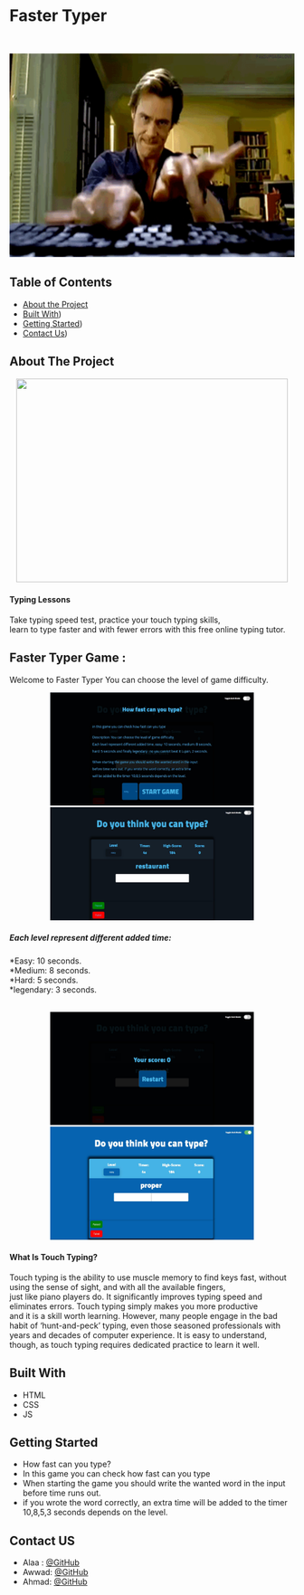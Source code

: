 
# Faster Typer 

<!-- PROJECT LOGO -->
<br />

<p align="center">
  <img src="Typer1.gif" width=720px height=360px />
</p>


<!-- TABLE OF CONTENTS -->
## Table of Contents

* [About the Project](#about-the-project)<br>
* [Built With](#built-with))<br>
* [Getting Started](#getting-started))<br>
* [Contact Us](#contact))<br>


<!-- ABOUT THE PROJECT -->
## About The Project
<p align="center">
  <img src="Typer.gif" width=480px height=360px; />
</p>

<h4>Typing Lessons</h4>
Take typing speed test, practice your touch typing skills,<br>learn to type faster and with 
fewer errors with this free online typing tutor.


## Faster Typer Game :
 Welcome to Faster Typer You can choose the level of game difficulty.<br>
<p align="center">
  <img src="game1.jpg" width=360px height=200px />
  <img src="game2.jpg" width=360px height=200px />
</p>
<h5>Each level represent different added time:</h5>

*Easy: 10 seconds.<br>
*Medium: 8 seconds.<br>
*Hard: 5 seconds.<br> 
*legendary: 3 seconds.<br> <br>

<p align="center">
  <img src="game3.jpg" width=360px height=200px />
  <img src="game4.jpg" width=360px height=200px />

</p>

<h4> What Is Touch Typing?</h4>
Touch typing is the ability to use muscle memory to find keys fast, without using the sense of sight, and with all the available fingers, <br>just like piano players do. It significantly improves typing speed and eliminates errors. Touch typing simply makes you more productive<br> and it is a skill worth learning. However, many people engage in the bad habit of ‘hunt-and-peck’ typing, even those seasoned professionals with <br>years and decades of computer experience. It  is easy to understand,
though, as touch typing requires dedicated practice to learn it well.


## Built With
* HTML
* CSS
* JS


<!-- GETTING STARTED -->
## Getting Started
* How fast can you type?
* In this game you can check how fast can you type
* When starting the game you should write the wanted word in the input before time runs out. 
* if you wrote the word correctly, an extra time will be added to the timer 10,8,5,3 seconds depends on the level.


<!-- Contact US -->
## Contact US

* Alaa : [@GitHub](https://github.com/alaabashiyi)
* Awwad: [@GitHub](https://github.com/muhammadawwad9)
* Ahmad: [@GitHub](https://github.com/ahmad420)

